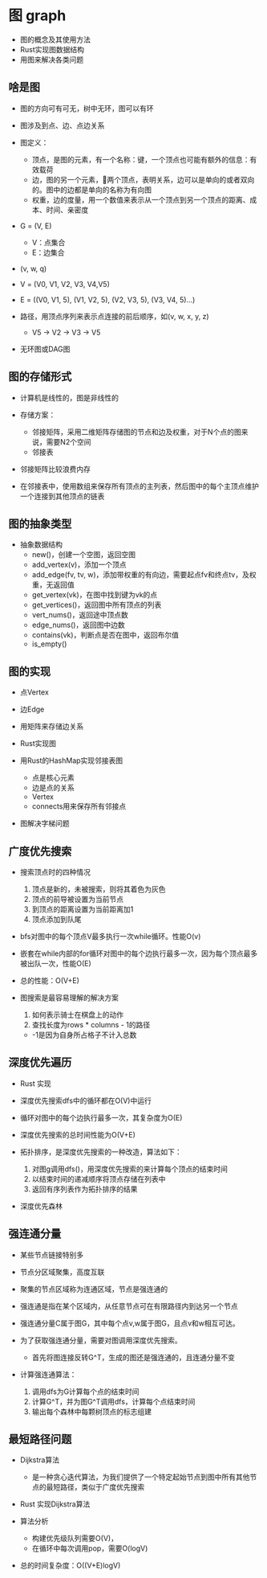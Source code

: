 # 图 graph

- 图的概念及其使用方法
- Rust实现图数据结构
- 用图来解决各类问题

## 啥是图

- 图的方向可有可无，树中无环，图可以有环
- 图涉及到点、边、点边关系

- 图定义：
  - 顶点，是图的元素，有一个名称：键，一个顶点也可能有额外的信息：有效载荷
  - 边，图的另一个元素，🔗两个顶点，表明关系，边可以是单向的或者双向的。图中的边都是单向的名称为有向图
  - 权重，边的度量，用一个数值来表示从一个顶点到另一个顶点的距离、成本、时间、亲密度

- G = (V, E)
  - V：点集合
  - E：边集合

- (v, w, q)

- V = (V0, V1, V2, V3, V4,V5)
- E = ((V0, V1, 5), (V1, V2, 5), (V2, V3, 5), (V3, V4, 5)...)

- 路径，用顶点序列来表示点连接的前后顺序，如(v, w, x, y, z)
  - V5 -> V2 -> V3 -> V5

- 无环图或DAG图

## 图的存储形式

- 计算机是线性的，图是非线性的

- 存储方案：
  - 邻接矩阵，采用二维矩阵存储图的节点和边及权重，对于N个点的图来说，需要N2个空间
  - 邻接表

- 邻接矩阵比较浪费内存

- 在邻接表中，使用数组来保存所有顶点的主列表，然后图中的每个主顶点维护一个连接到其他顶点的链表

## 图的抽象类型

- 抽象数据结构
  - new()，创建一个空图，返回空图
  - add_vertex(v)，添加一个顶点
  - add_edge(fv, tv, w)，添加带权重的有向边，需要起点fv和终点tv，及权重，无返回值
  - get_vertex(vk)，在图中找到键为vk的点
  - get_vertices()，返回图中所有顶点的列表
  - vert_nums()，返回途中顶点数
  - edge_nums()，返回图中边数
  - contains(vk)，判断点是否在图中，返回布尔值
  - is_empty()

## 图的实现

- 点Vertex
- 边Edge
- 用矩阵来存储边关系

- Rust实现图

- 用Rust的HashMap实现邻接表图
  - 点是核心元素
  - 边是点的关系
  - Vertex
  - connects用来保存所有邻接点

- 图解决字梯问题

## 广度优先搜索

- 搜索顶点时的四种情况
  1. 顶点是新的，未被搜索，则将其着色为灰色
  2. 顶点的前导被设置为当前节点
  3. 到顶点的距离设置为当前距离加1
  4. 顶点添加到队尾

- bfs对图中的每个顶点V最多执行一次while循环。性能O(v)
- 嵌套在while内部的for循环对图中的每个边执行最多一次，因为每个顶点最多被出队一次，性能O(E)

- 总的性能：O(V+E)

- 图搜索是最容易理解的解决方案
  1. 如何表示骑士在棋盘上的动作
  2. 查找长度为rows * columns - 1的路径
  - -1是因为自身所占格子不计入总数

## 深度优先遍历

- Rust 实现

- 深度优先搜索dfs中的循环都在O(V)中运行
- 循环对图中的每个边执行最多一次，其复杂度为O(E)

- 深度优先搜索的总时间性能为O(V+E)

- 拓扑排序，是深度优先搜索的一种改造，算法如下：
  1. 对图g调用dfs()，用深度优先搜索的来计算每个顶点的结束时间
  2. 以结束时间的递减顺序将顶点存储在列表中
  3. 返回有序列表作为拓扑排序的结果

- 深度优先森林

## 强连通分量

- 某些节点链接特别多

- 节点分区域聚集，高度互联

- 聚集的节点区域称为连通区域，节点是强连通的

- 强连通是指在某个区域内，从任意节点可在有限路径内到达另一个节点

- 强连通分量C属于图G，其中每个点v,w属于图G，且点v和w相互可达。

- 为了获取强连通分量，需要对图调用深度优先搜索。
  - 首先将图连接反转G^T，生成的图还是强连通的，且连通分量不变

- 计算强连通算法：
  1. 调用dfs为G计算每个点的结束时间
  2. 计算G^T，并为图G^T调用dfs，计算每个点结束时间
  3. 输出每个森林中每颗树顶点的标志组建

## 最短路径问题

- Dijkstra算法
  - 是一种贪心迭代算法，为我们提供了一个特定起始节点到图中所有其他节点的最短路径，类似于广度优先搜索

- Rust 实现Dijkstra算法

- 算法分析
  - 构建优先级队列需要O(V)，
  - 在循环中每次调用pop，需要O(logV)

- 总的时间复杂度：O((V+E)logV)
